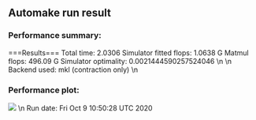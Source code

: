 ## Automake run result
### Performance summary:
===Results===
Total time: 2.0306
Simulator fitted flops: 1.0638 G
Matmul flops: 496.09 G
Simulator optimality: 0.0021444590257524046
\n
\n
Backend used: mkl (contraction only)
\n
### Performance plot:
![](https://asset.cml.dev/3193821be02da7ed2f56ccc27d126247632372b1)
\n
Run date: Fri Oct  9 10:50:28 UTC 2020
